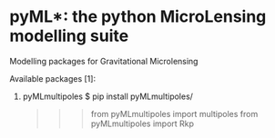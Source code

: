 # pyML*: the python MicroLensing modelling suite

Modelling packages for Gravitational Microlensing

Available packages [1]:

1) pyMLmultipoles
    $ pip install pyMLmultipoles/
    >>> from pyMLmultipoles import multipoles
    >>> from pyMLmultipoles import Rkp
